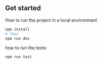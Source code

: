 ## Get started 

How to run the project in a local environment

```bash
npm install
# then
npm run dev
```

how to run the tests:

```bash
npm run test
```
